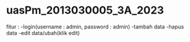 # uasPm_2013030005_3A_2023

fitur :
-login(username : admin, password : admin)
-tambah data
-hapus data
-edit data/ubah(klik edit)

